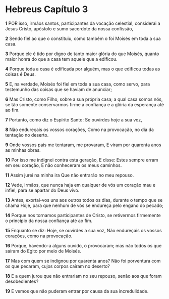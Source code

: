 # Hebreus Capítulo 3

**1** 	POR isso, irmãos santos, participantes da vocação celestial, considerai a Jesus Cristo, apóstolo e sumo sacerdote da nossa confissão,

**2** 	Sendo fiel ao que o constituiu, como também o foi Moisés em toda a sua casa.

**3** 	Porque ele é tido por digno de tanto maior glória do que Moisés, quanto maior honra do que a casa tem aquele que a edificou.

**4** 	Porque toda a casa é edificada por alguém, mas o que edificou todas as coisas é Deus.

**5** 	E, na verdade, Moisés foi fiel em toda a sua casa, como servo, para testemunho das coisas que se haviam de anunciar;

**6** 	Mas Cristo, como Filho, sobre a sua própria casa; a qual casa somos nós, se tão somente conservarmos firme a confiança e a glória da esperança até ao fim.

**7** 	Portanto, como diz o Espírito Santo: Se ouvirdes hoje a sua voz,

**8** 	Não endureçais os vossos corações, Como na provocação, no dia da tentação no deserto.

**9** 	Onde vossos pais me tentaram, me provaram, E viram por quarenta anos as minhas obras.

**10** 	Por isso me indignei contra esta geração, E disse: Estes sempre erram em seu coração, E não conheceram os meus caminhos.

**11** 	Assim jurei na minha ira Que não entrarão no meu repouso.

**12** 	Vede, irmãos, que nunca haja em qualquer de vós um coração mau e infiel, para se apartar do Deus vivo.

**13** 	Antes, exortai-vos uns aos outros todos os dias, durante o tempo que se chama Hoje, para que nenhum de vós se endureça pelo engano do pecado;

**14** 	Porque nos tornamos participantes de Cristo, se retivermos firmemente o princípio da nossa confiança até ao fim.

**15** 	Enquanto se diz: Hoje, se ouvirdes a sua voz, Não endureçais os vossos corações, como na provocação.

**16** 	Porque, havendo-a alguns ouvido, o provocaram; mas não todos os que saíram do Egito por meio de Moisés.

**17** 	Mas com quem se indignou por quarenta anos? Não foi porventura com os que pecaram, cujos corpos caíram no deserto?

**18** 	E a quem jurou que não entrariam no seu repouso, senão aos que foram desobedientes?

**19** 	E vemos que não puderam entrar por causa da sua incredulidade.

